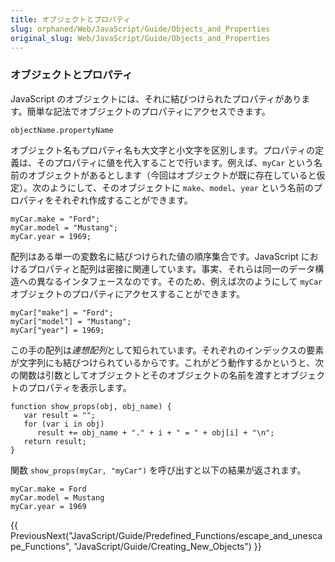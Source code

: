 ```yaml
---
title: オブジェクトとプロパティ
slug: orphaned/Web/JavaScript/Guide/Objects_and_Properties
original_slug: Web/JavaScript/Guide/Objects_and_Properties
---
```

### オブジェクトとプロパティ

JavaScript のオブジェクトには、それに結びつけられたプロパティがあります。簡単な記法でオブジェクトのプロパティにアクセスできます。

```
objectName.propertyName
```

オブジェクト名もプロパティ名も大文字と小文字を区別します。プロパティの定義は、そのプロパティに値を代入することで行います。例えば、`myCar` という名前のオブジェクトがあるとします（今回はオブジェクトが既に存在していると仮定）。次のようにして、そのオブジェクトに `make`、`model`、`year` という名前のプロパティをそれぞれ作成することができます。

```
myCar.make = "Ford";
myCar.model = "Mustang";
myCar.year = 1969;
```

配列はある単一の変数名に結びつけられた値の順序集合です。JavaScript におけるプロパティと配列は密接に関連しています。事実、それらは同一のデータ構造への異なるインタフェースなのです。そのため、例えば次のようにして `myCar` オブジェクトのプロパティにアクセスすることができます。

```
myCar["make"] = "Ford";
myCar["model"] = "Mustang";
myCar["year"] = 1969;
```

この手の配列は*連想配列*として知られています。それぞれのインデックスの要素が文字列にも結びつけられているからです。これがどう動作するかというと、次の関数は引数としてオブジェクトとそのオブジェクトの名前を渡すとオブジェクトのプロパティを表示します。

```
function show_props(obj, obj_name) {
   var result = "";
   for (var i in obj)
      result += obj_name + "." + i + " = " + obj[i] + "\n";
   return result;
}
```

関数 `show_props(myCar, "myCar")` を呼び出すと以下の結果が返されます。

```
myCar.make = Ford
myCar.model = Mustang
myCar.year = 1969
```

{{ PreviousNext("JavaScript/Guide/Predefined_Functions/escape_and_unescape_Functions", "JavaScript/Guide/Creating_New_Objects") }}
